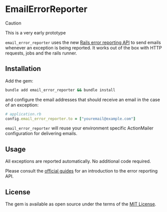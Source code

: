 # EmailErrorReporter

> [!CAUTION]
> This is a very early prototype

`email_error_reporter` uses the new [Rails error reporting API](https://guides.rubyonrails.org/error_reporting.html#error-reporting) to send emails whenever an exception is being reported. It works out of the box with HTTP requests, jobs and the rails runner.

## Installation

Add the gem:

```bash
bundle add email_error_reporter && bundle install
```

and configure the email addresses that should receive an email in the case of an exception:

```ruby
# application.rb
config.email_error_reporter.to = ["youremail@example.com"]
```

`email_error_reporter` will reuse your environment specific ActionMailer configuration for delivering emails.

## Usage

All exceptions are reported automatically. No additional code required.

Please consult the [official guides](https://guides.rubyonrails.org/error_reporting.html) for an introduction to the error reporting API.

## License

The gem is available as open source under the terms of the [MIT License](https://opensource.org/licenses/MIT).
